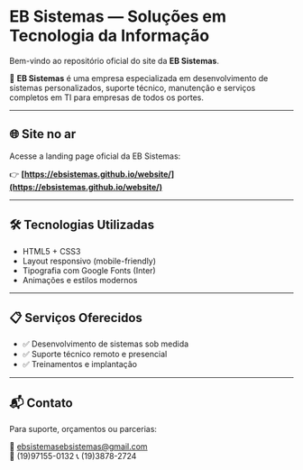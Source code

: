 # EB Sistemas — Soluções em Tecnologia da Informação

Bem-vindo ao repositório oficial do site da **EB Sistemas**.

🔵 **EB Sistemas** é uma empresa especializada em desenvolvimento de sistemas personalizados, suporte técnico, manutenção e serviços completos em TI para empresas de todos os portes.

---

## 🌐 Site no ar

Acesse a landing page oficial da EB Sistemas:

👉 **[https://ebsistemas.github.io/website/](https://ebsistemas.github.io/website/)**

---

## 🛠️ Tecnologias Utilizadas

- HTML5 + CSS3
- Layout responsivo (mobile-friendly)
- Tipografia com Google Fonts (Inter)
- Animações e estilos modernos

---

## 📋 Serviços Oferecidos

- ✅ Desenvolvimento de sistemas sob medida
- ✅ Suporte técnico remoto e presencial
- ✅ Treinamentos e implantação

---

## 📬 Contato

Para suporte, orçamentos ou parcerias:

📧 ebsistemasebsistemas@gmail.com  
📱 (19)97155-0132
📞 (19)3878-2724
